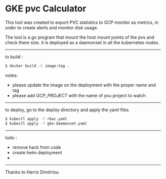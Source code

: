# GKE pvc Calculator

This tool was created to export PVC statistics to GCP monitor as metrics, in order to create alerts and monitor disk usage.

The tool is a go program that mount the host mount points of the pvs and check there size. it is deployed as a daemonset in all the kubernetes nodes.

----
to build :
```bash
$ docker build -t image:tag .
```

notes:
* please update the image on the deployment with the proper name and tag
* please add *GCP_PROJECT* with the name of you project to watch

----
to deploy, go to the deploy directory and apply the yaml files
```bash
$ kubectl apply -f rbac.yaml
$ kubectl apply -f gke-daemonset.yaml

```
----
todo :
* remove hack from code
* create helm deployment
* 

----

Thanks to Harris Dimitriou.
